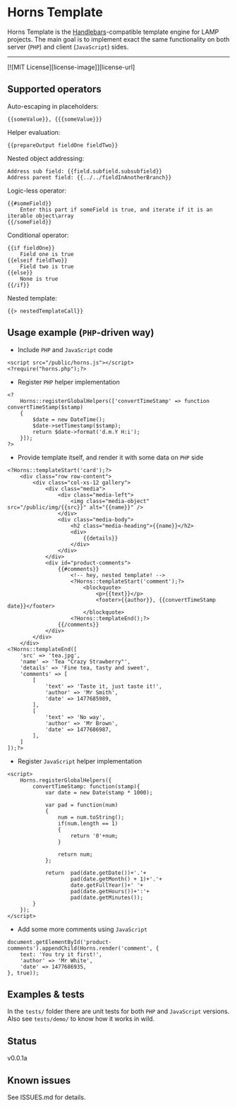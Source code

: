 # Horns Template

Horns Template is the [Handlebars](http://handlebarsjs.com/)-compatible template engine for LAMP projects.
The main goal is to implement exact the same functionality on both server (`PHP`) and client (`JavaScript`) sides.

-----------------------------------------------
[![MIT License][license-image]][license-url]

## Supported operators

Auto-escaping in placeholders:
~~~~
{{someValue}}, {{{someValue}}}
~~~~

Helper evaluation:
~~~~
{{prepareOutput fieldOne fieldTwo}}
~~~~

Nested object addressing:
~~~~
Address sub field: {{field.subfield.subsubfield}}
Address parent field: {{../../fieldInAnotherBranch}}
~~~~

Logic-less operator:
~~~~
{{#someField}}
    Enter this part if someField is true, and iterate if it is an iterable object\array
{{/someField}}
~~~~

Conditional operator:
~~~~
{{if fieldOne}}
    Field one is true
{{elseif fieldTwo}}
    Field two is true
{{else}}
    None is true
{{/if}}
~~~~

Nested template:
~~~~
{{> nestedTemplateCall}}
~~~~

## Usage example (`PHP`-driven way)

* Include `PHP` and `JavaScript` code
~~~~
<script src="/public/horns.js"></script>
<?require("horns.php");?>
~~~~

* Register `PHP` helper implementation
~~~~
<?
    Horns::registerGlobalHelpers(['convertTimeStamp' => function convertTimeStamp($stamp)
    {
        $date = new DateTime();
        $date->setTimestamp($stamp);
        return $date->format('d.m.Y H:i');
    }]);
?>
~~~~

* Provide template itself, and render it with some data on `PHP` side
~~~~
<?Horns::templateStart('card');?>
    <div class="row row-content">
        <div class="col-xs-12 gallery">
            <div class="media">
                <div class="media-left">
                    <img class="media-object" src="/public/img/{{src}}" alt="{{name}}" />
                </div>
                <div class="media-body">
                    <h2 class="media-heading">{{name}}</h2>
                    <div>
                        {{details}}
                    </div>
                </div>
            </div>
            <div id="product-comments">
                {{#comments}}
                    <!-- hey, nested template! -->
                    <?Horns::templateStart('comment');?>
                        <blockquote>
                            <p>{{text}}</p>
                            <footer>{{author}}, {{convertTimeStamp date}}</footer>
                        </blockquote>
                    <?Horns::templateEnd();?>
                {{/comments}}
            </div>
        </div>
    </div>
<?Horns::templateEnd([
    'src' => 'tea.jpg',
    'name' => 'Tea "Crazy Strawberry"',
    'details' => 'Fine tea, tasty and sweet',
    'comments' => [
        [
            'text' => 'Taste it, just taste it!',
            'author' => 'Mr Smith',
            'date' => 1477685989,
        ],
        [
            'text' => 'No way',
            'author' => 'Mr Brown',
            'date' => 1477686987,
        ],
    ]
]);?>
~~~~

* Register `JavaScript` helper implementation
~~~~
<script>
    Horns.registerGlobalHelpers({
        convertTimeStamp: function(stamp){
            var date = new Date(stamp * 1000);
    
            var pad = function(num)
            {
                num = num.toString();
                if(num.length == 1)
                {
                    return '0'+num;
                }
    
                return num;
            };
    
            return  pad(date.getDate())+'.'+
                    pad(date.getMonth() + 1)+'.'+
                    date.getFullYear()+' '+
                    pad(date.getHours())+':'+
                    pad(date.getMinutes());
        }
    });
</script>
~~~~

* Add some more comments using `JavaScript`
~~~~
document.getElementById('product-comments').appendChild(Horns.render('comment', {
    text: 'You try it first!',
    'author' => 'Mr White',
    'date' => 1477686935,
}, true));
~~~~

## Examples & tests

In the `tests/` folder there are unit tests for both `PHP` and `JavaScript` versions. Also see `tests/demo/` to know how it works in wild. 

## Status

v0.0.1a

## Known issues

See ISSUES.md for details.
